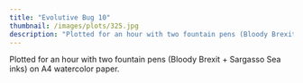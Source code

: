 ```yaml
---
title: "Evolutive Bug 10"
thumbnail: /images/plots/325.jpg
description: "Plotted for an hour with two fountain pens (Bloody Brexit + Sargasso Sea inks) on A4 watercolor paper."
---
```



Plotted for an hour with two fountain pens (Bloody Brexit + Sargasso Sea inks) on A4 watercolor paper.